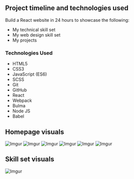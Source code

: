 ## Project timeline and technologies used 

Build a React website in 24 hours to showcase the following:
* My technical skill set
* My web design skill set
* My projects

### Technologies Used

* HTML5
* CSS3
* JavaScript (ES6)
* SCSS
* Git
* GitHub
* React
* Webpack
* Bulma
* Node JS
* Babel



## Homepage visuals


![Imgur](https://i.imgur.com/zzTxoS2.png?1)
![Imgur](https://i.imgur.com/voIJ0AG.png?1)
![Imgur](https://i.imgur.com/xjHH6Hr.png?1)
![Imgur](https://i.imgur.com/3JJlqb9.png?1)
![Imgur](https://i.imgur.com/4MTPw56.png?1)
![Imgur](https://i.imgur.com/dDprlF7.png?1)

## Skill set visuals

![Imgur](https://i.imgur.com/bVE2xqe.png?1)
